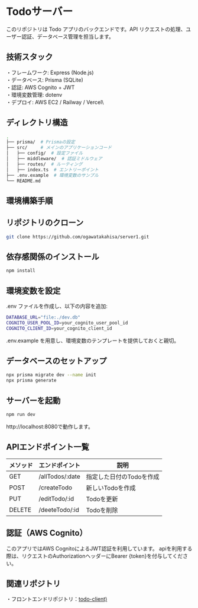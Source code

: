 # Todoサーバー

このリポジトリは Todo アプリのバックエンドです。API リクエストの処理、ユーザー認証、データベース管理を担当します。


## 技術スタック

・フレームワーク: Express (Node.js)\
・データベース: Prisma (SQLite)\
・認証: AWS Cognito + JWT\
・環境変数管理: dotenv\
・デプロイ: AWS EC2 / Railway / Vercel\


## ディレクトリ構造


```bash
.
├── prisma/  # Prismaの設定
├── src/     # メインのアプリケーションコード
│   ├── config/  # 設定ファイル
│   ├── middleware/  # 認証ミドルウェア
│   ├── routes/  # ルーティング
│   ├── index.ts  # エントリーポイント
├── .env.example  # 環境変数のサンプル
└── README.md
```


## 環境構築手順

## リポジトリのクローン
```bash
git clone https://github.com/ogawatakahisa/server1.git
```


## 依存感関係のインストール

```bash
npm install
```

## 環境変数を設定
.env ファイルを作成し、以下の内容を追加:

```bash
DATABASE_URL="file:./dev.db"
COGNITO_USER_POOL_ID=your_cognito_user_pool_id
COGNITO_CLIENT_ID=your_cognito_client_id
```
.env.example を用意し、環境変数のテンプレートを提供しておくと親切。



## データベースのセットアップ


```bash
npx prisma migrate dev --name init
npx prisma generate
```


## サーバーを起動

```bash
npm run dev
```
http://localhost:8080で動作します。


## APIエンドポイント一覧
| メソッド |エンドポイント | 説明 |
| --- | --- | --- |
| GET | /allTodos/:date | 指定した日付のTodoを作成 |
| POST | /createTodo | 新しいTodoを作成 |
| PUT | /editTodo/:id | Todoを更新 |
| DELETE | /deeteTodo/:id | Todoを削除 |


## 認証（AWS Cognito）
このアプリではAWS CognitoによるJWT認証を利用しています。
apiを利用する際は、リクエストのAuthorizationヘッダーにBearer {token}を付与してください。


## 関連リポジトリ

・フロントエンドリポジトリ：[todo-client)](https://github.com/ogawatakahisa/todo-client.git)
